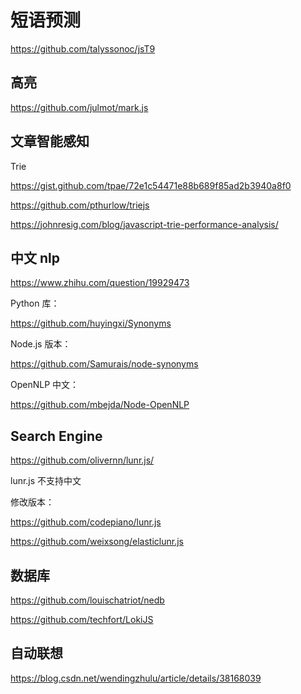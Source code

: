 短语预测
===

https://github.com/talyssonoc/jsT9


高亮
---

https://github.com/julmot/mark.js

文章智能感知
---

Trie

https://gist.github.com/tpae/72e1c54471e88b689f85ad2b3940a8f0

https://github.com/pthurlow/triejs

https://johnresig.com/blog/javascript-trie-performance-analysis/

中文 nlp
---

https://www.zhihu.com/question/19929473

Python 库：

https://github.com/huyingxi/Synonyms

Node.js 版本：

https://github.com/Samurais/node-synonyms

OpenNLP 中文：

https://github.com/mbejda/Node-OpenNLP

Search Engine
---

https://github.com/olivernn/lunr.js/

lunr.js 不支持中文

修改版本：

https://github.com/codepiano/lunr.js

https://github.com/weixsong/elasticlunr.js


数据库
---

https://github.com/louischatriot/nedb

https://github.com/techfort/LokiJS

自动联想
---

https://blog.csdn.net/wendingzhulu/article/details/38168039
